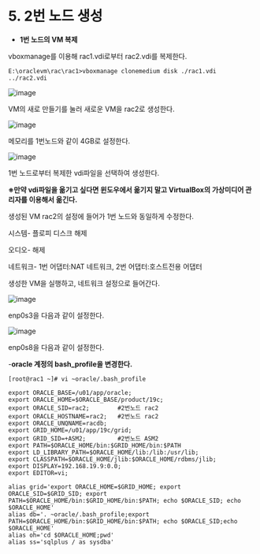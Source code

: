 # 5. 2번 노드 생성

- **1번 노드의 VM 복제**

vboxmanage를 이용해 rac1.vdi로부터 rac2.vdi를 복제한다.

```
E:\oraclevm\rac\rac1>vboxmanage clonemedium disk ./rac1.vdi ../rac2.vdi
```

![image](https://github.com/oraclejyp/19c_rac_inst/assets/133745372/3fe08c82-d031-4fd4-a45a-88cb4daff077)


VM의 새로 만들기를 눌러 새로운 VM을 rac2로 생성한다.

![image](https://github.com/oraclejyp/19c_rac_inst/assets/133745372/4b96669b-7e73-48ac-b1ba-dadbea33be80)


메모리를 1번노드와 같이 4GB로 설정한다.

![image](https://github.com/oraclejyp/19c_rac_inst/assets/133745372/b3d26f3c-1948-4782-b749-8df08de7ef5a)


1번 노드로부터 복제한 vdi파일을 선택하여 생성한다.

**※만약 vdi파일을 옮기고 싶다면 윈도우에서 옮기지 말고 VirtualBox의 가상미디어 관리자를 이용해서 옮긴다.**

생성된 VM rac2의 설정에 들어가 1번 노드와 동일하게 수정한다.

시스템- 플로피 디스크 해제

오디오- 해제

네트워크- 1번 어댑터:NAT 네트워크, 2번 어댑터:호스트전용 어댑터

생성한 VM을 실행하고, 네트워크 설정으로 들어간다.

![image](https://github.com/oraclejyp/19c_rac_inst/assets/133745372/15b8b779-6b63-463c-b835-47d28d463e8f)

enp0s3을 다음과 같이 설정한다.

![image](https://github.com/oraclejyp/19c_rac_inst/assets/133745372/315eeefc-062b-465f-946c-cf55bd264448)

enp0s8을 다음과 같이 설정한다.


-**oracle 계정의 bash_profile을 변경한다.**

```
[root@rac1 ~]# vi ~oracle/.bash_profile

export ORACLE_BASE=/u01/app/oracle;
export ORACLE_HOME=$ORACLE_BASE/product/19c;
export ORACLE_SID=rac2;        #2번노드 rac2
export ORACLE_HOSTNAME=rac2;   #2번노드 rac2
export ORACLE_UNQNAME=racdb;
export GRID_HOME=/u01/app/19c/grid;
export GRID_SID=+ASM2;         #2번노드 ASM2
export PATH=$ORACLE_HOME/bin:$GRID_HOME/bin:$PATH
export LD_LIBRARY_PATH=$ORACLE_HOME/lib:/lib:/usr/lib;
export CLASSPATH=$ORACLE_HOME/jlib:$ORACLE_HOME/rdbms/jlib;
export DISPLAY=192.168.19.9:0.0;
export EDITOR=vi;

alias grid='export ORACLE_HOME=$GRID_HOME; export ORACLE_SID=$GRID_SID; export PATH=$ORACLE_HOME/bin:$GRID_HOME/bin:$PATH; echo $ORACLE_SID; echo $ORACLE_HOME'
alias db='. ~oracle/.bash_profile;export PATH=$ORACLE_HOME/bin:$GRID_HOME/bin:$PATH; echo $ORACLE_SID;echo $ORACLE_HOME'
alias oh='cd $ORACLE_HOME;pwd'
alias ss='sqlplus / as sysdba'
```
